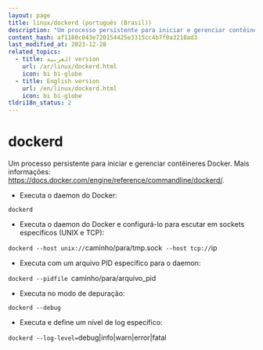 ```yaml
---
layout: page
title: linux/dockerd (português (Brasil))
description: "Um processo persistente para iniciar e gerenciar contêineres Docker."
content_hash: af1180c043e720154425e3315cc4b7f0a3218ad3
last_modified_at: 2023-12-28
related_topics:
  - title: العربية version
    url: /ar/linux/dockerd.html
    icon: bi bi-globe
  - title: English version
    url: /en/linux/dockerd.html
    icon: bi bi-globe
tldri18n_status: 2
---
```

# dockerd

Um processo persistente para iniciar e gerenciar contêineres Docker.
Mais informações: <https://docs.docker.com/engine/reference/commandline/dockerd/>.

- Executa o daemon do Docker:

`dockerd`

- Executa o daemon do Docker e configurá-lo para escutar em sockets específicos (UNIX e TCP):

`dockerd --host unix://`<span class="tldr-var badge badge-pill bg-dark-lm bg-white-dm text-white-lm text-dark-dm font-weight-bold">caminho/para/tmp.sock</span>` --host tcp://`<span class="tldr-var badge badge-pill bg-dark-lm bg-white-dm text-white-lm text-dark-dm font-weight-bold">ip</span>

- Executa com um arquivo PID específico para o daemon:

`dockerd --pidfile `<span class="tldr-var badge badge-pill bg-dark-lm bg-white-dm text-white-lm text-dark-dm font-weight-bold">caminho/para/arquivo_pid</span>

- Executa no modo de depuração:

`dockerd --debug`

- Executa e define um nível de log específico:

`dockerd --log-level=`<span class="tldr-var badge badge-pill bg-dark-lm bg-white-dm text-white-lm text-dark-dm font-weight-bold">debug|info|warn|error|fatal</span>
